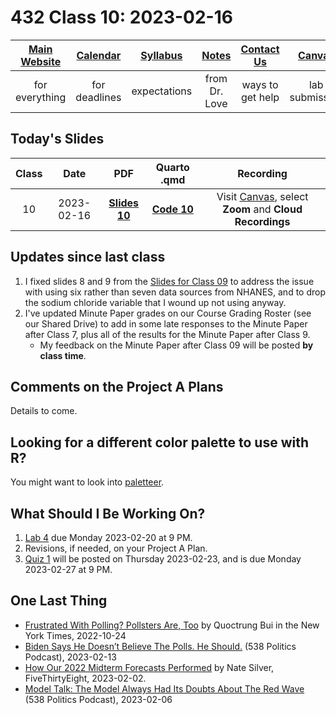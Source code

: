 # 432 Class 10: 2023-02-16

[Main Website](https://thomaselove.github.io/432-2023/) | [Calendar](https://thomaselove.github.io/432-2023/calendar.html) | [Syllabus](https://thomaselove.github.io/432-syllabus-2023/) | [Notes](https://thomaselove.github.io/432-notes/) | [Contact Us](https://thomaselove.github.io/432-2023/contact.html) | [Canvas](https://canvas.case.edu) | [Data and Code](https://github.com/THOMASELOVE/432-data) | [Sources](https://github.com/THOMASELOVE/432-classes-2023/tree/main/sources)
:-----------: | :--------------: | :----------: | :---------: | :-------------: | :-----------: | :------------: |:------:
for everything | for deadlines | expectations | from Dr. Love | ways to get help | lab submission | for downloads | to read

## Today's Slides

Class | Date | PDF | Quarto .qmd | Recording
:---: | :--------: | :------: | :------: | :-------------:
10 | 2023-02-16 | **[Slides 10](https://github.com/THOMASELOVE/432-slides-2023/blob/main/slides10.pdf)** | **[Code 10](https://github.com/THOMASELOVE/432-slides-2023/blob/main/slides10.qmd)** | Visit [Canvas](https://canvas.case.edu/), select **Zoom** and **Cloud Recordings**

## Updates since last class

1. I fixed slides 8 and 9 from the [Slides for Class 09](https://github.com/THOMASELOVE/432-classes-2023/blob/main/class09) to address the issue with using six rather than seven data sources from NHANES, and to drop the sodium chloride variable that I wound up not using anyway.
2. I've updated Minute Paper grades on our Course Grading Roster (see our Shared Drive) to add in some late responses to the Minute Paper after Class 7, plus all of the results for the Minute Paper after Class 9.
    - My feedback on the Minute Paper after Class 09 will be posted **by class time**.

## Comments on the Project A Plans

Details to come.

## Looking for a different color palette to use with R?

You might want to look into [paletteer](https://github.com/EmilHvitfeldt/paletteer).

## What Should I Be Working On?

1. [Lab 4](https://thomaselove.github.io/432-2023/lab4.html) due Monday 2023-02-20 at 9 PM.
2. Revisions, if needed, on your Project A Plan.
3. [Quiz 1](https://thomaselove.github.io/432-2023/quiz1.html) will be posted on Thursday 2023-02-23, and is due Monday 2023-02-27 at 9 PM.

## One Last Thing

- [Frustrated With Polling? Pollsters Are, Too](https://www.nytimes.com/interactive/2022/10/24/opinion/frustrated-with-polling-pollsters-are-too.html) by Quoctrung Bui in the New York Times, 2022-10-24
- [Biden Says He Doesn’t Believe The Polls. He Should.](https://fivethirtyeight.com/videos/biden-says-he-doesnt-believe-the-polls-he-should/) (538 Politics Podcast), 2023-02-13
- [How Our 2022 Midterm Forecasts Performed](https://fivethirtyeight.com/features/how-our-2022-midterm-forecasts-performed/) by Nate Silver, FiveThirtyEight, 2023-02-02.
- [Model Talk: The Model Always Had Its Doubts About The Red Wave](https://fivethirtyeight.com/videos/the-model-always-had-its-doubts-about-the-red-wave/) (538 Politics Podcast), 2023-02-06
